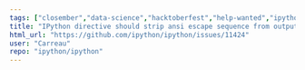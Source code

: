 ```yaml
---
tags: ["closember","data-science","hacktoberfest","help-wanted","ipython","jupyter","notebook","python","repl","spec-0000"]
title: "IPython directive should strip ansi escape sequence from output."
html_url: "https://github.com/ipython/ipython/issues/11424"
user: "Carreau"
repo: "ipython/ipython"
---
```


